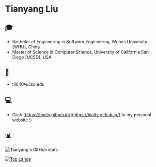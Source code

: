 # Tianyang Liu

## 🎓 
- Bachelor of Engineering in Software Engineering, Wuhan University (WHU), China   
- Master of Science in Computer Science, University of California San Diego (UCSD), USA

## 📧
- til040🌀ucsd.edu

## 💻
- Click [https://leolty.github.io/](https://leolty.github.io/) to my personal website :)

## 📊

![Tianyang's GitHub stats](https://github-readme-stats.vercel.app/api?username=Leolty&show_icons=true&hide_rank=true&include_all_commits=true&count_private=true)

[![Top Langs](https://github-readme-stats-kitswas.vercel.app/api/top-langs/?username=Leolty&count_private=true&langs_count=9&layout=compact&size_weight=1&count_weight=0&custom_title=Most%20Used%20Languages)](https://github.com/anuraghazra/github-readme-stats)
